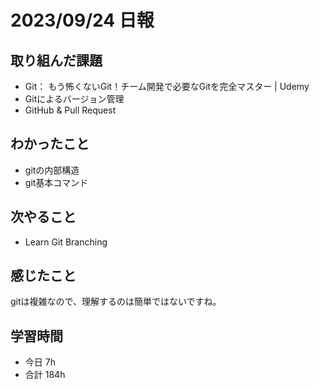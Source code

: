# 2023/09/24 日報

## 取り組んだ課題
- Git： もう怖くないGit！チーム開発で必要なGitを完全マスター | Udemy
- Gitによるバージョン管理
- GitHub & Pull Request

## わかったこと
- gitの内部構造
- git基本コマンド

## 次やること
- Learn Git Branching

## 感じたこと
gitは複雑なので、理解するのは簡単ではないですね。

## 学習時間
- 今日 7h
- 合計 184h

